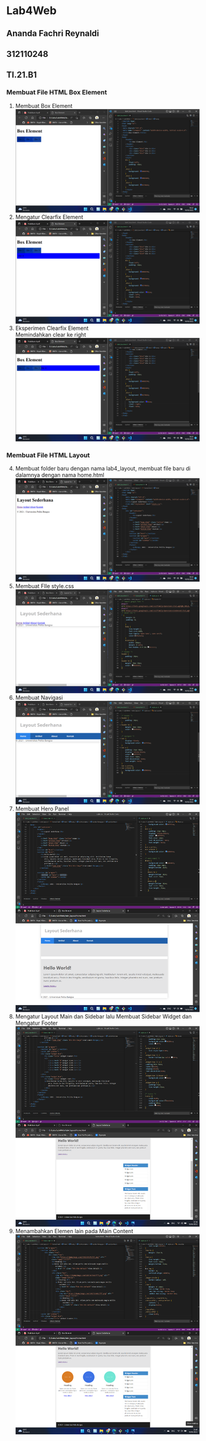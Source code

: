 # Lab4Web
## Ananda Fachri Reynaldi
## 312110248
## TI.21.B1

### Membuat File HTML Box Element
1. Membuat Box Element
![Step1](SS/SS1.png)
2. Mengatur Clearfix Element
![Step2](SS/SS2.png)
3. Eksperimen Clearfix Element <br />
Memindahkan clear ke right
![Step3](SS/SS3.png)
### Membuat File HTML Layout
4. Membuat folder baru dengan nama lab4_layout, membuat file baru di dalamnya dengan nama home.html
![Step4](SS/SS4.png)
5. Membuat FIle style.css
![Step5](SS/SS5.png)
6. Membuat Navigasi
![Step6](SS/SS6.png)
7. Membuat Hero Panel
![Step7](SS/SS7.png)
8. Mengatur Layout Main dan Sidebar lalu Membuat Sidebar Widget dan Mengatur Footer
![Step8](SS/SS8.png)
9. Menambahkan Elemen lain pada Main Content
![Step9](SS/SS9.png)